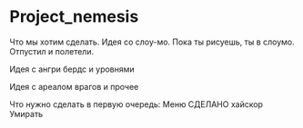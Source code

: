 # Project_nemesis
Что мы хотим сделать.
Идея со слоу-мо. Пока ты рисуешь, ты в слоумо. Отпустил и полетели.

Идея с ангри бердс и уровнями

Идея с ареалом врагов и прочее

Что нужно сделать в первую очередь:
Меню      СДЕЛАНО
хайскор
Умирать
